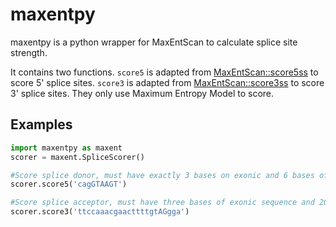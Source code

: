 # maxentpy

maxentpy is a python wrapper for MaxEntScan to calculate splice site strength.

It contains two functions. `score5` is adapted from
[MaxEntScan::score5ss](http://genes.mit.edu/burgelab/maxent/Xmaxentscan_scoreseq.html)
to score 5' splice sites. `score3` is adapted from
[MaxEntScan::score3ss](http://genes.mit.edu/burgelab/maxent/Xmaxentscan_scoreseq_acc.html)
to score 3' splice sites. They only use Maximum Entropy Model to score.


## Examples

```python
import maxentpy as maxent
scorer = maxent.SpliceScorer()

#Score splice donor, must have exactly 3 bases on exonic and 6 bases of intronic sequence
scorer.score5('cagGTAAGT')

#Score splice acceptor, must have three bases of exonic sequence and 20 bases on intronic sequence
scorer.score3('ttccaaacgaacttttgtAGgga')
```
